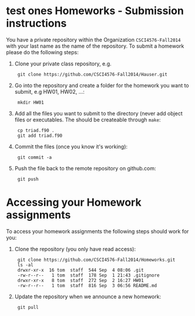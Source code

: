 test ones
Homeworks - Submission instructions
=========

You have a private repository within the Organization
`CSCI4576-Fall2014` with your last name as the name of the
repository. To submit a homework please do the following steps:

1. Clone your private class repository, e.g.

		git clone https://github.com/CSCI4576-Fall2014/Hauser.git
	
2. Go into the repository and create a folder for the homework you
    want to submit, e.g HW01, HW02, ...:

		mkdir HW01


3. Add all the files you want to submit to the directory (never add
    object files or executables. The should be createable through `make`:

		cp triad.f90 .
		git add triad.f90


4. Commit the files (once you know it's working):

		git commit -a

5. Push the file back to the remote repository on github.com:

		git push


# Accessing your Homework assignments

To access your homework assignments the following steps should work
for you:

1. Clone the repository (you only have read access):

		git clone https://github.com/CSCI4576-Fall2014/Homeworks.git
		ls -al
		drwxr-xr-x  16 tom  staff  544 Sep  4 08:06 .git
		-rw-r--r--   1 tom  staff  178 Sep  1 21:43 .gitignore
		drwxr-xr-x   8 tom  staff  272 Sep  2 16:27 HW01
		-rw-r--r--   1 tom  staff  816 Sep  3 06:56 README.md


2. Update the repository when we announce a new homework:

		git pull

